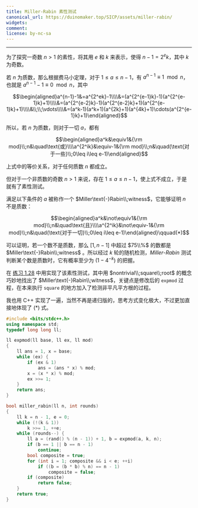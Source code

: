 ```yaml
---
title: Miller-Rabin 素性测试
canonical_url: https://duinomaker.top/SICP/assets/miller-rabin/
widgets:
comment:
license: by-nc-sa
---
```

<style>.katex { font-size: initial !important; }</style>
---

为了探究一奇数 $n>1$ 的素性，将其用 $e$ 和 $k$ 来表示，使得 $n-1=2^ek$，其中 $k$ 为奇数。

若 $n$ 为质数，那么根据费马小定理，对于 $1\leq a\leq n-1$，有 $a^{n-1}\equiv1\mod n$，也就是 $a^{n-1}-1\equiv0\mod n$，其中

$$\begin{aligned}a^{n-1}-1&=a^{2^ek}-1\\\\&=(a^{2^{e-1}k}-1)(a^{2^{e-1}k}+1)\\\\&=(a^{2^{e-2}k}-1)(a^{2^{e-2}k}+1)(a^{2^{e-1}k}+1)\\\\&\\;\\;\vdots\\\\&=(a^k-1)(a^k+1)(a^{2k}+1)(a^{4k}+1)\cdots(a^{2^{e-1}k}+1)\end{aligned}$$

所以，若 $n$ 为质数，则对于一切 $a$，都有

$$\begin{aligned}a^k&\equiv1&{\rm mod}\\;n&\quad\text{或}\\\\a^{2^ik}&\equiv-1&{\rm mod}\\;n&\quad(\text{对于一些}\\;0\leq i\leq e-1)\end{aligned}$$

上式中的等价关系，对于任何质数 $n$ 都成立。

但对于一个非质数的奇数 $n>1$ 来说，存在 $1\leq a\leq n-1$，使上式不成立，于是就有了素性测试。

满足以下条件的 $a$ 被称作一个 $Miller\text{-}Rabin\\;witness$，它能够证明 $n$ 不是质数：

$$\begin{aligned}a^k&\not\equiv1&{\rm mod}\\;n&\quad\text{且}\\\\a^{2^ik}&\not\equiv-1&{\rm mod}\\;n&\quad(\text{对于一切}\\;0\leq i\leq e-1)\end{aligned}\qquad(*)$$

可以证明，若一个数不是质数，那么 $[1,n-1]$ 中超过 $75\\%$ 的数都是 $Miller\text{-}Rabin\\;witness$ 。所以经过 $k$ 轮的随机检测，$Miller\text{-}Rabin$ 测试判断某个数是质数时，它有概率至少为 $(1-4^{-k})$ 的把握。

在 <a href="http://localhost:4000/SICP/exercises/1.2/#Exercise-1-28">练习 1.28</a> 中用实现了该素性测试，其中用 $nontrivial\\;square\\;root$ 的概念巧妙地找出了 $Miller\text{-}Rabin\\;witness$，关键点是修改后的 `expmod` 过程，在本来执行 `square` 的地方加入了检测非平凡平方根的过程。

我也用 C++ 实现了一遍，当然不再是递归版的，思考方式变化极大，不过更加直接地体现了 $(*)$ 式。

``` c++ Miller-Rabin.cpp
#include <bits/stdc++.h>
using namespace std;
typedef long long ll;

ll expmod(ll base, ll ex, ll mod)
{
    ll ans = 1, x = base;
    while (ex) {
        if (ex & 1)
            ans = (ans * x) % mod;
        x = (x * x) % mod;
        ex >>= 1;
    }
    return ans;
}

bool miller_rabin(ll n, int rounds)
{
    ll k = n - 1, e = 0;
    while (!(k & 1))
        k >>= 1, ++e;
    while (rounds--) {
        ll a = (rand() % (n - 1)) + 1, b = expmod(a, k, n);
        if (b == 1 || b == n - 1)
            continue;
        bool composite = true;
        for (int i = 1; composite && i < e; ++i)
            if ((b = (b * b) % n) == n - 1)
                composite = false;
        if (composite)
            return false;
    }
    return true;
}
```